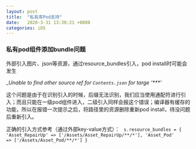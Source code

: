 ```yaml
---
layout: post
title:  "私有库Pod支持"
date:   2020-3-31 13:30:21 +0800
categories: iOS
---
```

### 私有pod组件添加bundle问题
外部引入图片、json等资源，通过resource_bundles引入，pod install时可能会发生

__Unable to find other source ref for `Contents.json` for targe ‘***’_

这个问题是由于在识别引入的时候，后缀无法识别，我们应当使用通配符进行引入；而且只能在一级pod组件进入，二级引入同样会报这个错误；编译器有缓存的功能，所以在报错一次提示之后，将路径里的资源删除重新pod install，待没问题后重新引入。

正确的引入方式参考（通过外部key-value方式）：
`
  s.resource_bundles = {
    'Asset_RepairUp' => ['/Assets/Asset_RepairUp/**/*'],
    'Asset_Pod'      => ['/Assets/Asset_Pod/**/*']
  }`
